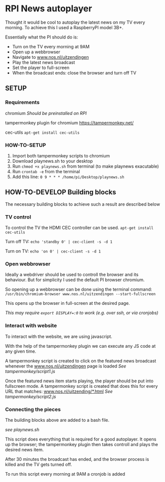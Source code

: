 # RPI News autoplayer
Thought it would be cool to autoplay the latest news on my TV every morning.
To achieve this I used a RaspberryPI model 3B+.

Essentially what the PI should do is:
- Turn on the TV every morning at 9AM
- Open up a webbrowser
- Navigate to www.nos.nl/uitzendingen
- Play the latest news broadcast
- Set the player to full-screen
- When the broadcast ends: close the browser and turn off TV

## SETUP
### Requirements
chromium
_Should be preinstalled on RPI_

tampermonkey plugin for chromium
https://tampermonkey.net/

cec-utils
`apt-get install cec-utils`

### HOW-TO-SETUP
1. Import both tampermonkey scripts to chromium
2. Download playnews.sh to your desktop
3. Run `chmod +x playnews.sh` from terminal (to make playnews exacutable)
3. Run `crontab -e` from the terminal
4. Add this line: `0 9 * * * /home/pi/Desktop/playnews.sh`

## HOW-TO-DEVELOP Building blocks
The necessary building blocks to achieve such a result are described below

### TV control
To control the TV the HDMI CEC controller can be used.
`apt-get install cec-utils`

Turn off TV:
 `echo 'standby 0' | cec-client -s -d 1`

 Turn on TV:
 `echo 'on 0' | cec-client -s -d 1`


### Open webbrowser
Ideally a webdriver should be used to controll the browser and its behaviour.
But for simplicity I used the default PI browser chromium.

So opening up a webbrowser can be done using the terminal command:
`/usr/bin/chromium-browser www.nos.nl/uitzendingen --start-fullscreen`

This opens up the browser in full-screen at the desired page.

_This may require `export DISPLAY=:0` to work (e.g. over ssh, or via cronjobs)_

### Interact with website
To interact with the website, we are using javascript.

With the help of the tampermonkey plugin we can execute any JS code
at any given time.

A tampermonkey script is created to click on the featured news broadcast
whenever the www.nos.nl/uitzendingen page is loaded
_See tampermonkey/script1.js_

Once the featured news item starts playing, the player should be put into
fullscreen mode.
A tampermonkey script is created that does this for every URL that matches:
www.nos.nl/uitzending/*.html
_See tampermonkey/script2.js_

### Connecting the pieces
The building blocks above are added to a bash file.

_see playnews.sh_

This script does everything that is required for a good autoplayer.
It opens up the browser; the tampermonkey plugin then takes controll and plays
the desired news item.

After 30 minutes the broadcast has ended, and the browser process is killed
and the TV gets turned off.

To run this script every morning at 9AM a cronjob is added